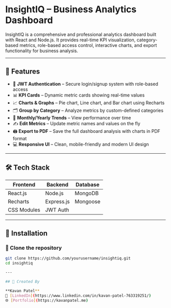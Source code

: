 # InsightIQ – Business Analytics Dashboard

InsightIQ is a comprehensive and professional analytics dashboard built with React and Node.js. It provides real-time KPI visualization, category-based metrics, role-based access control, interactive charts, and export functionality for business analysis.

---

## 🚀 Features

- 🔐 **JWT Authentication** – Secure login/signup system with role-based access
- 📊 **KPI Cards** – Dynamic metric cards showing real-time values
- 📈 **Charts & Graphs** – Pie chart, Line chart, and Bar chart using Recharts
- 🗂 **Group by Category** – Analyze metrics by custom-defined categories
- 📅 **Monthly/Yearly Trends** – View performance over time
- ✍️ **Edit Metrics** – Update metric names and values on the fly
- 🖨 **Export to PDF** – Save the full dashboard analysis with charts in PDF format
- 💻 **Responsive UI** – Clean, mobile-friendly and modern UI design

---

## 🛠️ Tech Stack

| Frontend        | Backend        | Database     |
|-----------------|----------------|--------------|
| React.js        | Node.js        | MongoDB      |
| Recharts        | Express.js     | Mongoose     |
| CSS Modules     | JWT Auth       |              |

---

## 🔧 Installation

### 📁 Clone the repository
```bash
git clone https://github.com/yourusername/insightiq.git
cd insightiq

---

## 👤 Created By

**Kavan Patel**  
🔗 [LinkedIn](https://www.linkedin.com/in/kavan-patel-763319251/)  
🌐 [Portfolio](https://kavanpatel.me)